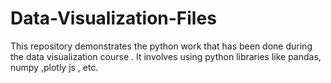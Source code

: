 # Data-Visualization-Files
This repository demonstrates the python work that has been done during the data visualization course . It involves using python libraries like pandas, numpy ,plotly js , etc.
